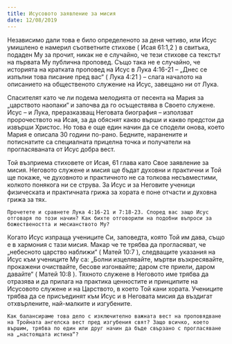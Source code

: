 ```yaml
---
title: Исусовото заявление за мисия
date: 12/08/2019
---
```


Независимо дали това е било определеното за деня четиво, или Исус умишлено е намерил съответните стихове ( Исая 61:1,2 ) в свитъка, подаден Му за прочит, никак не е случайно, че тези стихове са текстът на първата Му публична проповед. Също така не е случайно, че историята на кратката проповед на Исус в Лука 4:16-21 – „Днес се изпълни това писание пред вас“ ( Лука 4:21 ) – слага началото на описанието на общественото служение на Исус, завещано ни от Лука.

Спасителят като че ли подема мелодията от песента на Мария за „царството наопаки“ и започва да го осъществява в Своето служене. Исус – и Лука, преразказващ Неговата биография – използват пророчеството на Исая, за да обяснят какво върши и какво предстои да извърши Христос. Но това е още един начин да се сподели онова, което Мария е описала 30 години по-рано. Бедните, наранените и потиснатите са специалната прицелна точка и получатели на прогласяваната от Исус добра вест.

Той възприема стиховете от Исая, 61 глава като Свое заявление за мисия. Неговото служене и мисия ще бъдат духовни и практични и Той ще покаже, че духовното и практичното не са толкова несъвместими, колкото понякога ни се струва. За Исус и за Неговите ученици физическата и практичната грижа за хората е поне отчасти и духовна грижа за тях.

`Прочетете и сравнете Лука 4:16-21 и 7:18-23. Според вас защо Исус отговаря по този начин? Как бихте отговорили на подобни въпроси за божествеността и месианството Му?`

Когато Исус изпраща учениците Си, заповедта, която Той им дава, също е в хармония с тази мисия. Макар че те трябва да прогласяват, че „небесното царство наближи“ ( Матей 10:7 ), следващите указания на Исус към учениците Му са: „Болни изцелявайте, мъртви възкресявайте, прокажени очиствайте, бесове изгонвайте; даром сте приели, даром давайте“ ( Матей 10:8 ). Тяхното служене в Неговото име трябва да отразява и да прилага на практика ценностите и принципите на Исусовото служене и на Царството, в което Той кани хората. Учениците трябва да се присъединят към Исус и в Неговата мисия да въздигат отхвърлените, най-малките и изгубените.

`Как балансираме това дело с изключително важната вест на проповядване на Тройната ангелска вест пред изгубения свят? Защо всичко, което вършим, трябва по един или друг начин да бъде свързано с прогласяване на „настоящата истина“?`